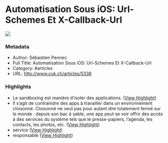 # Automatisation Sous iOS: Url-Schemes Et X-Callback-Url

![](https://readwise-assets.s3.amazonaws.com/static/images/article0.00998d930354.png)

### Metadata

- Author: Sébastien Pennec
- Full Title: Automatisation Sous iOS: Url-Schemes Et X-Callback-Url
- Category: #articles
- URL: http://www.cuk.ch/articles/5338

### Highlights

- Le sandboxing est manière d’isoler des applications. ([View Highlight](https://instapaper.com/read/809665130/3577109))
- Il s’agit de contraindre des apps à travailler dans un environnement cloisonné. Cloisonné ne veut pas pour autant dire totalement fermé sur le monde : depuis son bac à sable, une app peut se voir offrir des accès à des services du système tels que le presse-papiers, l’agenda, les contacts, les photos, etc. ([View Highlight](https://instapaper.com/read/809665130/3577113))
- service ([View Highlight](https://instapaper.com/read/809665130/3577123))
- responsable ([View Highlight](https://instapaper.com/read/809665130/3577124))
